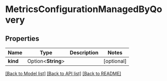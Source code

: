 # MetricsConfigurationManagedByQovery

## Properties

Name | Type | Description | Notes
------------ | ------------- | ------------- | -------------
**kind** | Option<**String**> |  | [optional]

[[Back to Model list]](../README.md#documentation-for-models) [[Back to API list]](../README.md#documentation-for-api-endpoints) [[Back to README]](../README.md)


